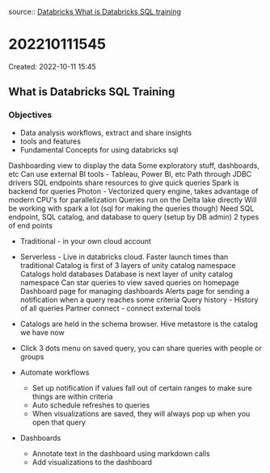 source:: [Databricks What is Databricks SQL training](https://customer-academy.databricks.com/learn/course/92/play/5763/what-is-databricks-sql)
# 202210111545
Created: 2022-10-11 15:45

## What is Databricks SQL Training

### Objectives
- Data analysis workflows, extract and share insights
- tools and features
- Fundamental Concepts for using databricks sql

Dashboarding view to display the data
Some exploratory stuff, dashboards, etc
Can use external BI tools - Tableau, Power BI, etc
Path through JDBC drivers
SQL endpoints share resources to give quick queries
Spark is backend for queries
Photon - Vectorized query engine, takes advantage of modern CPU's for parallelization
Queries run on the Delta lake directly
Will be working with spark a lot (sql for making the queries though)
Need SQL endpoint, SQL catalog, and database to query (setup by DB admin)
2 types of end points
- Traditional - in your own cloud account
- Serverless - Live in databricks cloud. Faster launch times than traditional
Catalog is first of 3 layers of unity catalog namespace
	Catalogs hold databases
Database is next layer of unity catalog namespace
Can star queries to view saved queries on homepage
Dashboard page for managing dashboards
Alerts page for sending a notification when a query reaches some criteria
Query history - History of all queries
Partner connect - connect external tools

- Catalogs are held in the schema browser. Hive metastore is the catalog we have now
- Click 3 dots menu on saved query, you can share queries with people or groups

- Automate workflows
	- Set up notification if values fall out of certain ranges to make sure things are within criteria
	- Auto schedule refreshes to queries
	- When visualizations are saved, they will always pop up when you open that query
- Dashboards
	- Annotate text in the dashboard using markdown calls
	- Add visualizations to the dashboard
